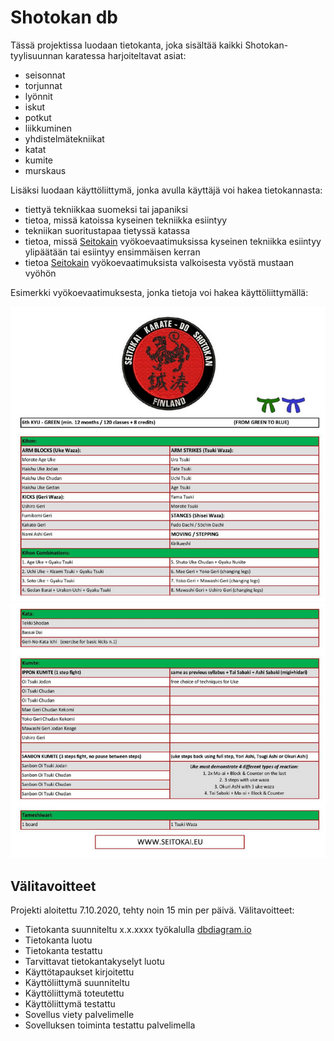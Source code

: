 # Shotokan db

Tässä projektissa luodaan tietokanta, joka sisältää kaikki Shotokan-tyylisuunnan karatessa harjoiteltavat asiat:

- seisonnat
- torjunnat
- lyönnit
- iskut
- potkut
- liikkuminen
- yhdistelmätekniikat
- katat
- kumite
- murskaus

Lisäksi luodaan käyttöliittymä, jonka avulla käyttäjä voi hakea tietokannasta:

- tiettyä tekniikkaa suomeksi tai japaniksi
- tietoa, missä katoissa kyseinen tekniikka esiintyy
- tekniikan suoritustapaa tietyssä katassa
- tietoa, missä [Seitokain](http://seitokai.eu/) vyökoevaatimuksissa kyseinen tekniikka esiintyy ylipäätään tai esiintyy ensimmäisen kerran
- tietoa [Seitokain](http://seitokai.eu/) vyökoevaatimuksista valkoisesta vyöstä mustaan vyöhön

Esimerkki vyökoevaatimuksesta, jonka tietoja voi hakea käyttöliittymällä:

![Vyökoevaatimus](kuvat/esim1.PNG "Vyökoevaatimus")
![Vyökoevaatimus](kuvat/esim2.PNG "Vyökoevaatimus")

## Välitavoitteet

Projekti aloitettu 7.10.2020, tehty noin 15 min per päivä. Välitavoitteet:

- Tietokanta suunniteltu x.x.xxxx työkalulla [dbdiagram.io](https://dbdiagram.io/home)
- Tietokanta luotu
- Tietokanta testattu
- Tarvittavat tietokantakyselyt luotu
- Käyttötapaukset kirjoitettu
- Käyttöliittymä suunniteltu
- Käyttöliittymä toteutettu
- Käyttöliittymä testattu
- Sovellus viety palvelimelle
- Sovelluksen toiminta testattu palvelimella
